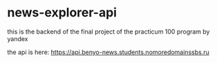 # news-explorer-api

this is the backend of the final project of the practicum 100 program by yandex

the api is here: https://api.benyo-news.students.nomoredomainssbs.ru
